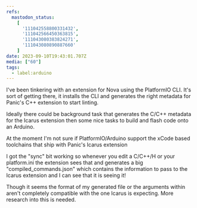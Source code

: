 ```yaml
---
refs:
  mastodon_status:
    [
      '111042558800331432',
      '111042566450363815',
      '111043080383824271',
      '111043080890887660'
    ]
date: 2023-09-10T19:43:01.707Z
media: ["60"]
tags:
  - label:arduino
---
```


<p>I've been tinkering with  an  extension for Nova using the PlatformIO CLI. It's sort of getting there, it installs the CLI and generates the right metadata for Panic's C++ extension to start linting. </p>

<p>Ideally there could be background task that generates the C/C++ metadata for the Icarus extension then some nice tasks to build and flash code onto an Arduino. </p><p>At the moment I'm not sure if PlatformIO/Arduino support the xCode based toolchains that ship with Panic's Icarus extension</p>

<p>I got the "sync" bit working so whenever you edit a C/C++/H or your platform.ini the extension sees that and generates a big "compiled_commands.json" which contains the information to pass to the Icarus extension and I can see that it is seeing it!</p><p>Though it seems the format of my generated file or the arguments within aren't completely compatible with the one Icarus is expecting. More research into this is needed.</p>


